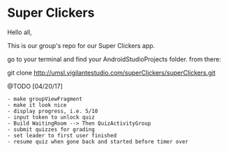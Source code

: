 # Super Clickers
Hello all,

This is our group's repo for our Super Clickers app.

go to your terminal and find your AndroidStudioProjects folder.
from there:

git clone http://umsl.vigilantestudio.com/superClickers/superClickers.git


@TODO [04/20/17]

	- make groupViewFragment
	- make it look nice
	- display progress, i.e. 5/10
	- input token to unlock quiz
	- Build WaitingRoom --> Then QuizActivityGroup
	- submit quizzes for grading
	- set leader to first user finished
	- resume quiz when gone back and started before timer over

